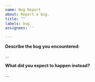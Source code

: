 ```yaml
---
name: Bug Report
about: Report a bug.
title: ""
labels: bug
assignees: ''

---
```


<!--
    This is for bugs in the functionality of the website.

    For problems with article content, please follow the "Article Improvement" template.
-->

**Describe the bug you encountered:**

...

**What did you expect to happen instead?**

...

